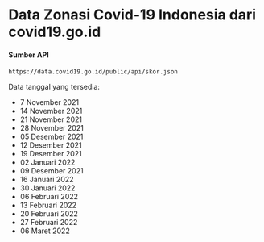 # Data Zonasi Covid-19 Indonesia dari covid19.go.id

#### Sumber API

```url
https://data.covid19.go.id/public/api/skor.json
```

Data tanggal yang tersedia:
* 7 November 2021
* 14 November 2021
* 21 November 2021
* 28 November 2021
* 05 Desember 2021
* 12 Desember 2021
* 19 Desember 2021
* 02 Januari 2022
* 09 Desember 2021
* 16 Januari 2022
* 30 Januari 2022
* 06 Februari 2022
* 13 Februari 2022
* 20 Februari 2022
* 27 Februari 2022
* 06 Maret 2022
